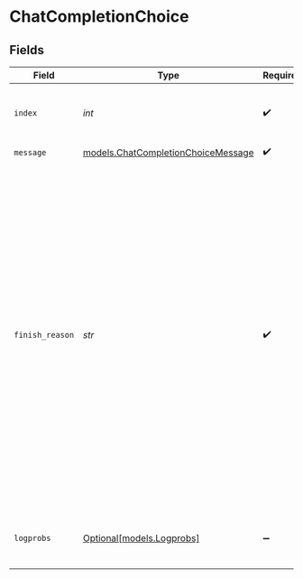 # ChatCompletionChoice


## Fields

| Field                                                                                                                                                                                                                                                                                                                  | Type                                                                                                                                                                                                                                                                                                                   | Required                                                                                                                                                                                                                                                                                                               | Description                                                                                                                                                                                                                                                                                                            | Example                                                                                                                                                                                                                                                                                                                |
| ---------------------------------------------------------------------------------------------------------------------------------------------------------------------------------------------------------------------------------------------------------------------------------------------------------------------- | ---------------------------------------------------------------------------------------------------------------------------------------------------------------------------------------------------------------------------------------------------------------------------------------------------------------------- | ---------------------------------------------------------------------------------------------------------------------------------------------------------------------------------------------------------------------------------------------------------------------------------------------------------------------- | ---------------------------------------------------------------------------------------------------------------------------------------------------------------------------------------------------------------------------------------------------------------------------------------------------------------------- | ---------------------------------------------------------------------------------------------------------------------------------------------------------------------------------------------------------------------------------------------------------------------------------------------------------------------- |
| `index`                                                                                                                                                                                                                                                                                                                | *int*                                                                                                                                                                                                                                                                                                                  | :heavy_check_mark:                                                                                                                                                                                                                                                                                                     | The index of the choice in the list of generated choices.                                                                                                                                                                                                                                                              | 0                                                                                                                                                                                                                                                                                                                      |
| `message`                                                                                                                                                                                                                                                                                                              | [models.ChatCompletionChoiceMessage](../models/chatcompletionchoicemessage.md)                                                                                                                                                                                                                                         | :heavy_check_mark:                                                                                                                                                                                                                                                                                                     | N/A                                                                                                                                                                                                                                                                                                                    |                                                                                                                                                                                                                                                                                                                        |
| `finish_reason`                                                                                                                                                                                                                                                                                                        | *str*                                                                                                                                                                                                                                                                                                                  | :heavy_check_mark:                                                                                                                                                                                                                                                                                                     | Termination condition of the generation. `stop` means the API returned the full chat completion generated by the model without running into any limits.<br/>`length` means the generation exceeded `max_tokens` or the conversation exceeded the max context length.<br/>`tool_calls` means the API has generated tool calls.<br/> |                                                                                                                                                                                                                                                                                                                        |
| `logprobs`                                                                                                                                                                                                                                                                                                             | [Optional[models.Logprobs]](../models/logprobs.md)                                                                                                                                                                                                                                                                     | :heavy_minus_sign:                                                                                                                                                                                                                                                                                                     | Log probability information for the choice.                                                                                                                                                                                                                                                                            |                                                                                                                                                                                                                                                                                                                        |